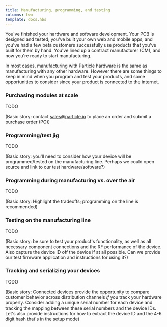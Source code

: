 ```yaml
---
title: Manufacturing, programming, and testing
columns: two
template: docs.hbs
---
```


You've finished your hardware and software development. Your PCB is designed and tested; you've built your own web and mobile apps, and you've had a few beta customers successfully use products that you've built for them by hand. You've lined up a contract manufacturer (CM), and now you're ready to start manufacturing.

In most cases, manufacturing with Particle hardware is the same as manufacturing with any other hardware. However there are some things to keep in mind when you program and test your products, and some opportunities to consider since your product is connected to the internet.

### Purchasing modules at scale

TODO

(Basic story: contact sales@particle.io to place an order and submit a purchase order (PO))

### Programming/test jig

TODO

(Basic story: you'll need to consider how your device will be programmed/tested on the manufacturing line. Perhaps we could open source and link to our test hardware/software?)

### Programming during manufacturing vs. over the air

TODO

(Basic story: Highlight the tradeoffs; programming on the line is recommended)

### Testing on the manufacturing line

TODO

(Basic story: be sure to test your product's functionality, as well as all necessary component connections and the RF performance of the device. Also capture the device ID off the device if at all possible. Can we provide our test firmware application and instructions for using it?)

### Tracking and serializing your devices

TODO

(Basic story: Connected devices provide the opportunity to compare customer behavior across distribution channels *if* you track your hardware properly. Consider adding a unique serial number for each device and tracking the mapping between these serial numbers and the device IDs. Let's also provide instructions for how to extract the device ID and the 4-6 digit hash that's in the setup mode)
